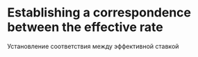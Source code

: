 # Establishing a correspondence between the effective rate

Установление соответствия между эффективной ставкой